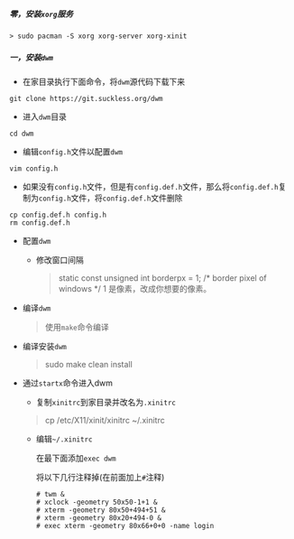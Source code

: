 ##### 零，安装`xorg`服务
	> sudo pacman -S xorg xorg-server xorg-xinit
##### 一，安装`dwm`

- 在家目录执行下面命令，将`dwm`源代码下载下来

```
git clone https://git.suckless.org/dwm
```

- 进入`dwm`目录

```
cd dwm
```

- 编辑`config.h`文件以配置`dwm`
```
vim config.h
```
- 如果没有`config.h`文件，但是有`config.def.h`文件，那么将`config.def.h`复制为`config.h`文件，将`config.def.h`文件删除
```
cp config.def.h config.h
rm config.def.h
```

- 配置`dwm`
    - 修改窗口间隔
	    > static const unsigned int borderpx  = 1;        /* border pixel of windows */
	    > 1 是像素，改成你想要的像素。

- 编译`dwm`
	
	> 使用`make`命令编译

- 编译安装`dwm`
	
	> sudo make clean install

- 通过`startx`命令进入dwm
	- 复制`xinitrc`到家目录并改名为`.xinitrc`
	> cp /etc/X11/xinit/xinitrc ~/.xinitrc
	
	- 编辑`~/.xinitrc`
	
	    在最下面添加`exec dwm`
	
	    将以下几行注释掉(在前面加上`#`注释)
		```
		# twm &
		# xclock -geometry 50x50-1+1 &
		# xterm -geometry 80x50+494+51 &
		# xterm -geometry 80x20+494-0 &
		# exec xterm -geometry 80x66+0+0 -name login
		```
	

